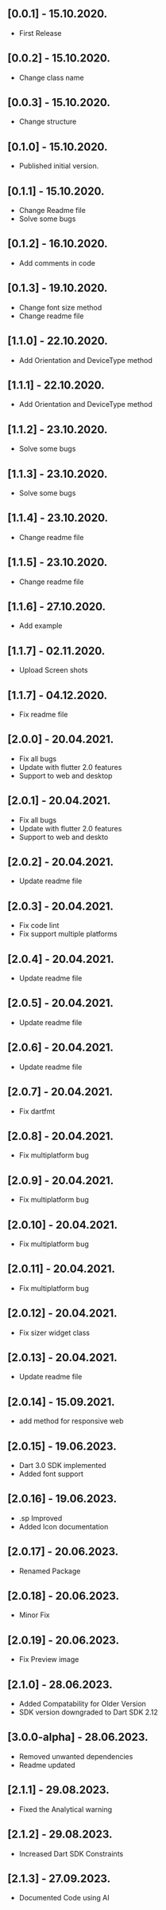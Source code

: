 ## [0.0.1] - 15.10.2020.

* First Release

## [0.0.2] - 15.10.2020.

* Change class name

## [0.0.3] - 15.10.2020.

* Change structure

## [0.1.0] - 15.10.2020.

* Published initial version.

## [0.1.1] - 15.10.2020.

* Change Readme file
* Solve some bugs

## [0.1.2] - 16.10.2020.

* Add comments in code

## [0.1.3] - 19.10.2020.

* Change font size method 
* Change readme file

## [1.1.0] - 22.10.2020.

* Add Orientation and DeviceType method

## [1.1.1] - 22.10.2020.

* Add Orientation and DeviceType method

## [1.1.2] - 23.10.2020.

* Solve some bugs

## [1.1.3] - 23.10.2020.

* Solve some bugs

## [1.1.4] - 23.10.2020.

* Change readme file

## [1.1.5] - 23.10.2020.

* Change readme file

## [1.1.6] - 27.10.2020.

* Add example

## [1.1.7] - 02.11.2020.

* Upload Screen shots

## [1.1.7] - 04.12.2020.

* Fix readme file

## [2.0.0] - 20.04.2021.

* Fix all bugs
* Update with flutter 2.0 features
* Support to web and desktop

## [2.0.1] - 20.04.2021.

* Fix all bugs
* Update with flutter 2.0 features
* Support to web and deskto

## [2.0.2] - 20.04.2021.

* Update readme file

## [2.0.3] - 20.04.2021.

* Fix code lint
* Fix support multiple platforms

## [2.0.4] - 20.04.2021.

* Update readme file

## [2.0.5] - 20.04.2021.

* Update readme file

## [2.0.6] - 20.04.2021.

* Update readme file

## [2.0.7] - 20.04.2021.

* Fix dartfmt

## [2.0.8] - 20.04.2021.

* Fix multiplatform bug

## [2.0.9] - 20.04.2021.

* Fix multiplatform bug

## [2.0.10] - 20.04.2021.

* Fix multiplatform bug

## [2.0.11] - 20.04.2021.

* Fix multiplatform bug

## [2.0.12] - 20.04.2021.

* Fix sizer widget class

## [2.0.13] - 20.04.2021.

* Update readme file

## [2.0.14] - 15.09.2021.

* add method for responsive web

## [2.0.15] - 19.06.2023.

* Dart 3.0 SDK implemented
* Added font support

## [2.0.16] - 19.06.2023.

* .sp Improved
* Added Icon documentation

## [2.0.17] - 20.06.2023.

* Renamed Package

## [2.0.18] - 20.06.2023.

* Minor Fix

## [2.0.19] - 20.06.2023.

* Fix Preview image


## [2.1.0] - 28.06.2023.

* Added Compatability for Older Version
* SDK version downgraded to Dart SDK 2.12 


## [3.0.0-alpha] - 28.06.2023.

* Removed unwanted dependencies
* Readme updated


## [2.1.1] - 29.08.2023.

* Fixed the Analytical warning

## [2.1.2] - 29.08.2023.

* Increased Dart SDK Constraints

## [2.1.3] - 27.09.2023.

* Documented Code using AI